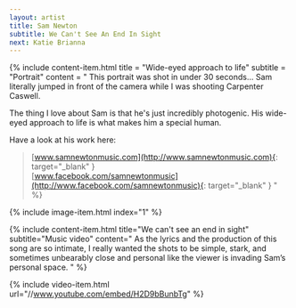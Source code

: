 ```yaml
---
layout: artist
title: Sam Newton
subtitle: We Can't See An End In Sight
next: Katie Brianna
---
```


{% include content-item.html 
  title = "Wide-eyed approach to life"
  subtitle = "Portrait"
  content = "
This portrait was shot in under 30 seconds... Sam literally jumped in front of the camera while I was shooting Carpenter Caswell. 

The thing I love about Sam is that he's just incredibly photogenic. His wide-eyed approach to life is what makes him a special human.

Have a look at his work here:

> [www.samnewtonmusic.com](http://www.samnewtonmusic.com){: target=\"_blank\" }  
> [www.facebook.com/samnewtonmusic](http://www.facebook.com/samnewtonmusic){: target=\"_blank\" }
  "
%}

{% include image-item.html 
  index="1"
%}

{% include content-item.html 
  title="We can't see an end in sight"
  subtitle="Music video"
  content="
As the lyrics and the production of this song are so intimate, I really wanted the shots to be simple, stark, and sometimes unbearably close and personal like the viewer is invading Sam’s personal space.
  "
%}

{% include video-item.html
  url="//www.youtube.com/embed/H2D9bBunbTg"
%}
